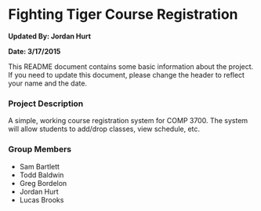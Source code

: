 <h1>Fighting Tiger Course Registration</h1>
<p><b>Updated By: Jordan Hurt</b></p>
<p><b>Date: 3/17/2015</b></p>


This README document contains some basic information about the project.
If you need to update this document, please change the header to reflect your name and the date.

<h3>Project Description</h3>

<p>A simple, working course registration system for COMP 3700.  The system will allow students to add/drop classes, view schedule, etc.</p>


<h3>Group Members</h3>

<ul>
	<li>Sam Bartlett</li>
	<li>Todd Baldwin</li>
	<li>Greg Bordelon</li>
	<li>Jordan Hurt</li>
	<li>Lucas Brooks</li>
</ul>

